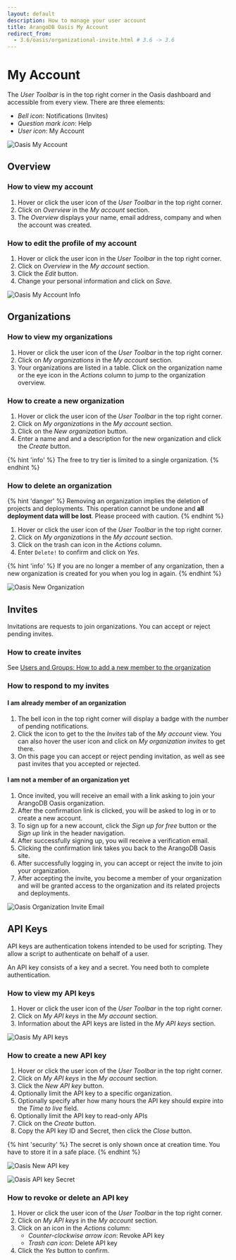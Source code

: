 ```yaml
---
layout: default
description: How to manage your user account
title: ArangoDB Oasis My Account
redirect_from:
  - 3.6/oasis/organizational-invite.html # 3.6 -> 3.6
---
```

# My Account

The _User Toolbar_ is in the top right corner in the Oasis dashboard and
accessible from every view. There are three elements:

- _Bell icon_: Notifications (Invites)
- _Question mark icon_: Help
- _User icon_: My Account

![Oasis My Account](../images/oasis-my-account.png)

## Overview

### How to view my account

1. Hover or click the user icon of the _User Toolbar_ in the top right corner.
2. Click on _Overview_ in the _My account_ section.
3. The _Overview_ displays your name, email address, company and when the
   account was created.

### How to edit the profile of my account

1. Hover or click the user icon in the _User Toolbar_ in the top right corner.
2. Click on _Overview_ in the _My account_ section.
3. Click the _Edit_ button.
4. Change your personal information and click on _Save_.

![Oasis My Account Info](../images/oasis-my-account-info.png)

## Organizations

### How to view my organizations

1. Hover or click the user icon of the _User Toolbar_ in the top right corner.
2. Click on _My organizations_ in the _My account_ section.
3. Your organizations are listed in a table.
   Click on the organization name or the eye icon in the _Actions_ column to
   jump to the organization overview.

### How to create a new organization

1. Hover or click the user icon of the _User Toolbar_ in the top right corner.
2. Click on _My organizations_ in the _My account_ section.
3. Click on the _New organization_ button.
4. Enter a name and and a description for the new organization and click the
   _Create_ button.

{% hint 'info' %}
The free to try tier is limited to a single organization.
{% endhint %}

### How to delete an organization

{% hint 'danger' %}
Removing an organization implies the deletion of projects and deployments.
This operation cannot be undone and **all deployment data will be lost**.
Please proceed with caution.
{% endhint %}

1. Hover or click the user icon of the _User Toolbar_ in the top right corner.
2. Click on _My organizations_ in the _My account_ section.
3. Click on the trash can icon in the _Actions_ column.
4. Enter `Delete!` to confirm and click on _Yes_.

{% hint 'info' %}
If you are no longer a member of any organization, then a new organization is
created for you when you log in again.
{% endhint %}

![Oasis New Organization](../images/oasis-new-org.png)

## Invites

Invitations are requests to join organizations. You can accept or reject
pending invites.

### How to create invites

See [Users and Groups: How to add a new member to the organization](users.html#how-to-add-a-new-member-to-the-organization)

### How to respond to my invites

#### I am already member of an organization

1. The bell icon in the top right corner will display a badge with the number
   of pending notifications.
2. Click the icon to get to the the _Invites_ tab of the _My account_ view.
   You can also hover the user icon and click on _My organization invites_
   to get there.
3. On this page you can accept or reject pending invitation, as well as see
   past invites that you accepted or rejected.

#### I am not a member of an organization yet

1. Once invited, you will receive an email with a link asking to join your
   ArangoDB Oasis organization.
2. After the confirmation link is clicked, you will be asked to log in or to
   create a new account.
3. To sign up for a new account, click the _Sign up for free_ button or the
   _Sign up_ link in the header navigation.
4. After successfully signing up, you will receive a verification email.
5. Clicking the confirmation link takes you back to the ArangoDB Oasis site.
6. After successfully logging in, you can accept or reject the invite to
   join your organization.
7. After accepting the invite, you become a member of your organization and
   will be granted access to the organization and its related projects and
   deployments.

![Oasis Organization Invite Email](../images/oasis-org-invite-email.png)

## API Keys

API keys are authentication tokens intended to be used for scripting.
They allow a script to authenticate on behalf of a user.

An API key consists of a key and a secret. You need both to complete
authentication.

### How to view my API keys

1. Hover or click the user icon of the _User Toolbar_ in the top right corner.
2. Click on _My API keys_ in the _My account_ section.
3. Information about the API keys are listed in the _My API keys_ section.

![Oasis My API keys](../images/oasis-my-api-keys.png)

### How to create a new API key

1. Hover or click the user icon of the _User Toolbar_ in the top right corner.
2. Click on _My API keys_ in the _My account_ section.
3. Click the _New API key_ button.
4. Optionally limit the API key to a specific organization.
5. Optionally specify after how many hours the API key should expire into the
   _Time to live_ field.
6. Optionally limit the API key to read-only APIs
7. Click on the _Create_ button.
8. Copy the API key ID and Secret, then click the _Close_ button.

{% hint 'security' %}
The secret is only shown once at creation time.
You have to store it in a safe place.
{% endhint %}

![Oasis New API key](../images/oasis-new-api-key.png)

![Oasis API key Secret](../images/oasis-api-key-secret.png)

### How to revoke or delete an API key

1. Hover or click the user icon of the _User Toolbar_ in the top right corner.
2. Click on _My API keys_ in the _My account_ section.
3. Click on an icon in the _Actions_ column:
   - _Counter-clockwise arrow icon_: Revoke API key
   - _Trash can icon_: Delete API key
4. Click the _Yes_ button to confirm.
